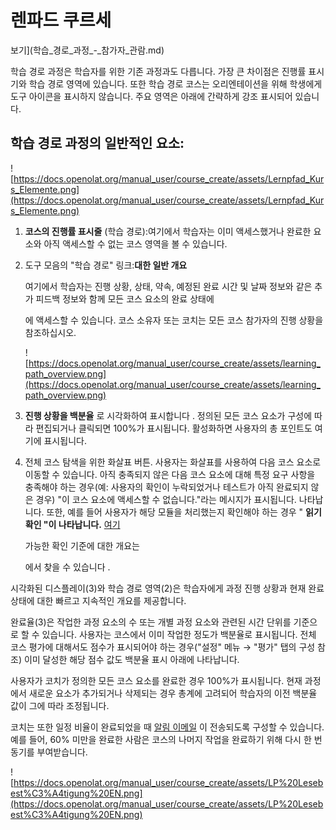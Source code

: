# 렌파드 쿠르세

보기](학습_경로_과정_-_참가자_관람.md)

학습 경로 과정은 학습자를 위한 기존 과정과도 다릅니다. 가장 큰 차이점은 진행률 표시기와 학습 경로 영역에 있습니다. 또한 학습 경로 코스는 오리엔테이션을 위해 학생에게 도구 아이콘을 표시하지 않습니다. 주요 영역은 아래에 간략하게 강조 표시되어 있습니다.

## 학습 경로 과정의 일반적인 요소:

![https://docs.openolat.org/manual_user/course_create/assets/Lernpfad_Kurs_Elemente.png](https://docs.openolat.org/manual_user/course_create/assets/Lernpfad_Kurs_Elemente.png)

1. **코스의 진행률 표시줄** (학습 경로):여기에서 학습자는 이미 액세스했거나 완료한 요소와 아직 액세스할 수 없는 코스 영역을 볼 수 있습니다.
2. 도구 모음의 "학습 경로" 링크:**대한 일반 개요**
    
    여기에서 학습자는 진행 상황, 상태, 약속, 예정된 완료 시간 및 날짜 정보와 같은 추가 피드백 정보와 함께 모든 코스 요소의 완료 상태에
    
    에 액세스할 수 있습니다. 코스 소유자 또는 코치는 모든 코스 참가자의 진행 상황을 참조하십시오.
    
    ![https://docs.openolat.org/manual_user/course_create/assets/learning_path_overview.png](https://docs.openolat.org/manual_user/course_create/assets/learning_path_overview.png)
    
3. **진행 상황을 백분율** 로 시각화하여 표시합니다 . 정의된 모든 코스 요소가 구성에 따라 편집되거나 클릭되면 100%가 표시됩니다. 활성화하면 사용자의 총 포인트도 여기에 표시됩니다.
4. 전체 코스 탐색을 위한 화살표 버튼. 사용자는 화살표를 사용하여 다음 코스 요소로 이동할 수 있습니다. 아직 충족되지 않은 다음 코스 요소에 대해 특정 요구 사항을 충족해야 하는 경우(예: 사용자의 확인이 누락되었거나 테스트가 아직 완료되지 않은 경우) "이 코스 요소에 액세스할 수 없습니다."라는 메시지가 표시됩니다. 나타납니다. 또한, 예를 들어 사용자가 해당 모듈을 처리했는지 확인해야 하는 경우 " **읽기 확인 "이 나타납니다.** [여기](https://confluence.openolat.org/pages/editpage.action?pageId=93264191)
    
    가능한 확인 기준에 대한 개요는
    
    에서 찾을 수 있습니다 .
    

시각화된 디스플레이(3)와 학습 경로 영역(2)은 학습자에게 과정 진행 상황과 현재 완료 상태에 대한 빠르고 지속적인 개요를 제공합니다.

완료율(3)은 작업한 과정 요소의 수 또는 개별 과정 요소와 관련된 시간 단위를 기준으로 할 수 있습니다. 사용자는 코스에서 이미 작업한 정도가 백분율로 표시됩니다. 전체 코스 평가에 대해서도 점수가 표시되어야 하는 경우("설정" 메뉴 → "평가" 탭의 구성 참조) 이미 달성한 해당 점수 값도 백분율 표시 아래에 나타납니다.

사용자가 코치가 정의한 모든 코스 요소를 완료한 경우 100%가 표시됩니다. 현재 과정에서 새로운 요소가 추가되거나 삭제되는 경우 총계에 고려되어 학습자의 이전 백분율 값이 그에 따라 조정됩니다.

코치는 또한 일정 비율이 완료되었을 때 [알림 이메일](https://docs.openolat.org/manual_user/course_operation/Course_Reminders/) 이 전송되도록 구성할 수 있습니다. 예를 들어, 60% 미만을 완료한 사람은 코스의 나머지 작업을 완료하기 위해 다시 한 번 동기를 부여받습니다.

![https://docs.openolat.org/manual_user/course_create/assets/LP%20Lesebest%C3%A4tigung%20EN.png](https://docs.openolat.org/manual_user/course_create/assets/LP%20Lesebest%C3%A4tigung%20EN.png)